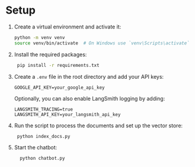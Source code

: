 # Setup

1. Create a virtual environment and activate it:

   ```bash
   python -m venv venv
   source venv/bin/activate  # On Windows use `venv\Scripts\activate`
   ```

2. Install the required packages:

   ```bash
    pip install -r requirements.txt
   ```

3. Create a `.env` file in the root directory and add your API keys:

   ```env
   GOOGLE_API_KEY=your_google_api_key
   ```

   Optionally, you can also enable LangSmith logging by adding:

   ```env
   LANGSMITH_TRACING=true
   LANGSMITH_API_KEY=your_langsmith_api_key
   ```

4. Run the script to process the documents and set up the vector store:

   ```bash
    python index_docs.py
   ```

5. Start the chatbot:

   ```bash
     python chatbot.py
   ```
